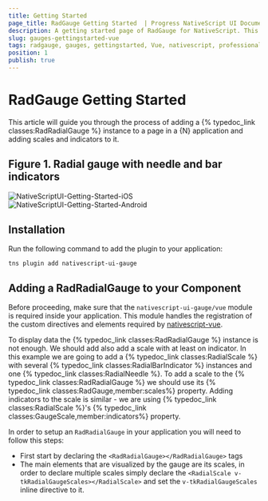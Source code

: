 ```yaml
---
title: Getting Started
page_title: RadGauge Getting Started  | Progress NativeScript UI Documentation
description: A getting started page of RadGauge for NativeScript. This article explains the steps to create RadRadialGauge from scratch.
slug: gauges-gettingstarted-vue
tags: radgauge, gauges, gettingstarted, Vue, nativescript, professional, ui
position: 1
publish: true
---
```


# RadGauge Getting Started

This article will guide you through the process of adding a {% typedoc_link classes:RadRadialGauge %} instance to a page in a {N} application and adding scales and indicators to it.

## Figure 1. Radial gauge with needle and bar indicators

![NativeScriptUI-Getting-Started-iOS](../../../ui/img/ns_ui/gauges-gettingstarted-ios.png "RadRadialGauge in iOS") ![NativeScriptUI-Getting-Started-Android](../../../ui/img/ns_ui/gauges-gettingstarted-android.png "RadRadialGauge in Android")

## Installation

Run the following command to add the plugin to your application:

``` Shell
tns plugin add nativescript-ui-gauge
```

## Adding a RadRadialGauge to your Component

Before proceeding, make sure that the `nativescript-ui-gauge/vue` module is required inside your application. This module handles the registration of the custom directives and elements required by [nativescript-vue](https://nativescript-vue.org/).

To display data the {% typedoc_link classes:RadRadialGauge %} instance is not enough. We should add also add a scale with at least on indicator. In this example we are going to add a {% typedoc_link classes:RadialScale %} with several {% typedoc_link classes:RadialBarIndicator %} instances and one {% typedoc_link classes:RadialNeedle %}. To add a scale to the {% typedoc_link classes:RadRadialGauge %} we should use its {% typedoc_link classes:RadGauge,member:scales%} property. Adding indicators to the scale is similar - we are using {% typedoc_link classes:RadialScale %}'s {% typedoc_link classes:GaugeScale,member:indicators%} property.

In order to setup an `RadRadialGauge` in your application you will need to follow this steps:

* First start by declaring the `<RadRadialGauge></RadRadialGauge>` tags
* The main elements that are visualized by the gauge are its scales, in order to declare multiple scales simply declare the `<RadialScale v-tkRadialGaugeScales></RadialScale>` and set the `v-tkRadialGaugeScales` inline directive to it.

<snippet id='gauge-gettingstarted-vue'/>

